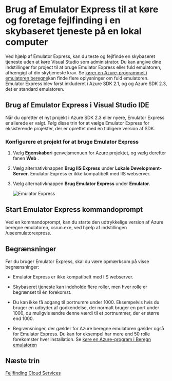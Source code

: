 <properties
   pageTitle="Brug af Emulator Express til at køre og foretage fejlfinding i en skybaseret tjeneste på en lokal maskine | Microsoft Azure"
   description="Brug af Emulator Express til at køre og foretage fejlfinding i en skybaseret tjeneste på en lokal computer"
   services="visual-studio-online"
   documentationCenter="n/a"
   authors="TomArcher"
   manager="douge"
   editor="" />
<tags
   ms.service="visual-studio-online"
   ms.devlang="multiple"
   ms.topic="article"
   ms.tgt_pltfrm="multiple"
   ms.workload="na"
   ms.date="08/15/2016"
   ms.author="tarcher" />


# <a name="using-emulator-express-to-run-and-debug-a-cloud-service-on-a-local-machine"></a>Brug af Emulator Express til at køre og foretage fejlfinding i en skybaseret tjeneste på en lokal computer

Ved hjælp af Emulator Express, kan du teste og fejlfinde en skybaseret tjeneste uden at køre Visual Studio som administrator. Du kan angive dine indstillinger for project til at bruge Emulator Express eller fuld emulatoren, afhængigt af din skytjeneste krav. Se [kører en Azure-programmet i emulatoren beregne](./storage/storage-use-emulator.md)kan finde flere oplysninger om fuld emulatoren. Emulator Express blev først inkluderet i Azure SDK 2.1, og og Azure SDK 2.3, det er standard emulatoren.

## <a name="using-emulator-express-in-the-visual-studio-ide"></a>Brug af Emulator Express i Visual Studio IDE

Når du opretter et nyt projekt i Azure SDK 2.3 eller nyere, Emulator Express er allerede er valgt. Følg disse trin for at vælge Emulator Express for eksisterende projekter, der er oprettet med en tidligere version af SDK.

### <a name="to-configure-a-project-to-use-emulator-express"></a>Konfigurere et projekt for at bruge Emulator Express

1. Vælg **Egenskaber**i genvejsmenuen for Azure projektet, og vælg derefter fanen **Web** .

1. Vælg alternativknappen **Brug IIS Express** under **Lokale Development-Server**. Emulator Express er ikke kompatibelt med IIS webserver.

1. Vælg alternativknappen **Brug Emulator Express** under **Emulator**.

    ![Emulator Express](./media/vs-azure-tools-emulator-express-debug-run/IC673363.gif)

## <a name="launching-emulator-express-at-a-command-prompt"></a>Start Emulator Express kommandoprompt

Ved en kommandoprompt, kan du starte den udtrykkelige version af Azure beregne emulatoren, csrun.exe, ved hjælp af indstillingen /useemulatorexpress.

## <a name="limitations"></a>Begrænsninger

Før du bruger Emulator Express, skal du være opmærksom på visse begrænsninger:

- Emulator Express er ikke kompatibelt med IIS webserver.

- Skybaseret tjeneste kan indeholde flere roller, men hver rolle er begrænset til én forekomst.

- Du kan ikke få adgang til portnumre under 1000. Eksempelvis hvis du bruger en udbyder af godkendelse, der normalt bruger en port under 1000, du muligvis ændre denne værdi til et portnummer, der er større end 1000.

- Begrænsninger, der gælder for Azure beregne emulatoren gælder også for Emulator Express. Du kan for eksempel har mere end 50 rolle forekomster hver installation. Se [køre en Azure-program i Beregn emulatoren](http://go.microsoft.com/fwlink/p/?LinkId=623050)

## <a name="next-steps"></a>Næste trin

[Fejlfinding Cloud Services](https://msdn.microsoft.com/library/azure/ee405479.aspx)
